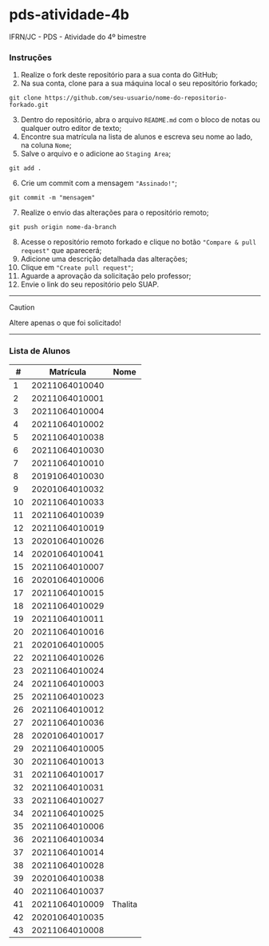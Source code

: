 # pds-atividade-4b
IFRN/JC - PDS - Atividade do 4º bimestre

### Instruções

1. Realize o fork deste repositório para a sua conta do GitHub;
2. Na sua conta, clone para a sua máquina local o seu repositório forkado;
```
git clone https://github.com/seu-usuario/nome-do-repositorio-forkado.git
```
3. Dentro do repositório, abra o arquivo `README.md` com o bloco de notas ou qualquer outro editor de texto;
4. Encontre sua matrícula na lista de alunos e escreva seu nome ao lado, na coluna `Nome`;
5. Salve o arquivo e o adicione ao `Staging Area`;
```
git add .
```
6. Crie um commit com a mensagem `"Assinado!"`;
```
git commit -m "mensagem"
```
7. Realize o envio das alterações para o repositório remoto;
```
git push origin nome-da-branch
```
8. Acesse o repositório remoto forkado e clique no botão `"Compare & pull request"` que aparecerá;
9. Adicione uma descrição detalhada das alterações;
10. Clique em `"Create pull request"`;
11. Aguarde a aprovação da solicitação pelo professor;
12. Envie o link do seu repositório pelo SUAP.

---

> [!CAUTION]
> Altere apenas o que foi solicitado!

---

### Lista de Alunos

| #  | Matrícula      | Nome |
| -- | -------------- | ---- |
| 1  | 20211064010040 |      |
| 2  | 20211064010001 |      |
| 3  | 20211064010004 |      |
| 4  | 20211064010002 |      |
| 5  | 20211064010038 |      |
| 6  | 20211064010030 |      |
| 7  | 20211064010010 |      |
| 8  | 20191064010030 |      |
| 9  | 20201064010032 |      |
| 10 | 20211064010033 |      |
| 11 | 20211064010039 |      |
| 12 | 20211064010019 |      |
| 13 | 20201064010026 |      |
| 14 | 20201064010041 |      |
| 15 | 20211064010007 |      |
| 16 | 20201064010006 |      |
| 17 | 20211064010015 |      |
| 18 | 20211064010029 |      |
| 19 | 20211064010011 |      |
| 20 | 20211064010016 |      |
| 21 | 20201064010005 |      |
| 22 | 20211064010026 |      |
| 23 | 20211064010024 |      |
| 24 | 20211064010003 |      |
| 25 | 20211064010023 |      |
| 26 | 20211064010012 |      |
| 27 | 20211064010036 |      |
| 28 | 20201064010017 |      |
| 29 | 20211064010005 |      |
| 30 | 20211064010013 |      |
| 31 | 20211064010017 |      |
| 32 | 20211064010031 |      |
| 33 | 20211064010027 |      |
| 34 | 20211064010025 |      |
| 35 | 20211064010006 |      |
| 36 | 20211064010034 |      |
| 37 | 20211064010014 |      |
| 38 | 20211064010028 |      |
| 39 | 20201064010038 |      |
| 40 | 20211064010037 |      |
| 41 | 20211064010009 |Thalita      |
| 42 | 20201064010035 |      |
| 43 | 20211064010008 |

